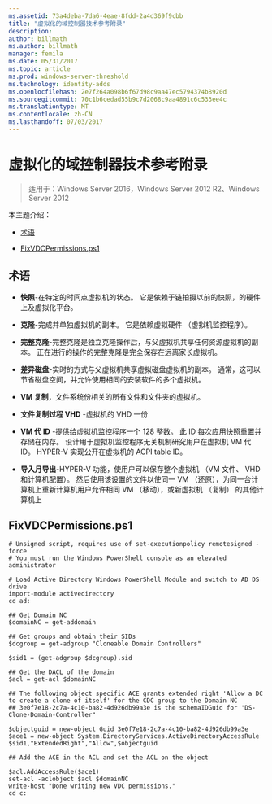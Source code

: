 ```yaml
---
ms.assetid: 73a4deba-7da6-4eae-8fdd-2a4d369f9cbb
title: "虚拟化的域控制器技术参考附录"
description: 
author: billmath
ms.author: billmath
manager: femila
ms.date: 05/31/2017
ms.topic: article
ms.prod: windows-server-threshold
ms.technology: identity-adds
ms.openlocfilehash: 2e7f264a098b6f67d98c9aa47ec5794374b8920d
ms.sourcegitcommit: 70c1b6cedad55b9c7d2068c9aa4891c6c533ee4c
ms.translationtype: MT
ms.contentlocale: zh-CN
ms.lasthandoff: 07/03/2017
---
```

# <a name="virtualized-domain-controller-technical-reference-appendix"></a>虚拟化的域控制器技术参考附录

>适用于：Windows Server 2016，Windows Server 2012 R2、Windows Server 2012

本主题介绍：  
  
-   [术语](../../../ad-ds/reference/virtual-dc/../../../ad-ds/reference/virtual-dc/Virtualized-Domain-Controller-Technical-Reference-Appendix.md#BKMK_Terms)  
  
-   [FixVDCPermissions.ps1](../../../ad-ds/reference/virtual-dc/../../../ad-ds/reference/virtual-dc/Virtualized-Domain-Controller-Technical-Reference-Appendix.md#BKMK_FixPDCPerms)  
  
## <a name="BKMK_Terms"></a>术语  
  
-   **快照**-在特定的时间点虚拟机的状态。 它是依赖于链拍摄以前的快照，的硬件上及虚拟化平台。  
  
-   **克隆**-完成并单独虚拟机的副本。 它是依赖虚拟硬件 （虚拟机监控程序）。  
  
-   **完整克隆**-完整克隆是独立克隆操作后，与父虚拟机共享任何资源虚拟机的副本。 正在进行的操作的完整克隆是完全保存在远离家长虚拟机。  
  
-   **差异磁盘**-实时的方式与父虚拟机共享虚拟磁盘虚拟机的副本。 通常，这可以节省磁盘空间，并允许使用相同的安装软件的多个虚拟机。  
  
-   **VM 复制**，文件系统份相关的所有文件和文件夹的虚拟机。  
  
-   **文件复制过程 VHD** -虚拟机的 VHD 一份  
  
-   **VM 代 ID** -提供给虚拟机监控程序一个 128 整数。 此 ID 每次应用快照重置并存储在内存。 设计用于虚拟机监控程序无关机制研究用户在虚拟机 VM 代 ID。 HYPER-V 实现公开在虚拟机的 ACPI table ID。  
  
-   **导入月导出**-HYPER-V 功能，使用户可以保存整个虚拟机 （VM 文件、 VHD 和计算机配置）。 然后使用该设置的文件以使同一 VM （还原），为同一台计算机上重新计算机用户允许相同 VM （移动），或新虚拟机 （复制） 的其他计算机上  
  
## <a name="BKMK_FixPDCPerms"></a>FixVDCPermissions.ps1  
  
```  
# Unsigned script, requires use of set-executionpolicy remotesigned -force  
# You must run the Windows PowerShell console as an elevated administrator  
  
# Load Active Directory Windows PowerShell Module and switch to AD DS drive  
import-module activedirectory  
cd ad:  
  
## Get Domain NC  
$domainNC = get-addomain  
  
## Get groups and obtain their SIDs   
$dcgroup = get-adgroup "Cloneable Domain Controllers"  
  
$sid1 = (get-adgroup $dcgroup).sid  
  
## Get the DACL of the domain  
$acl = get-acl $domainNC  
  
## The following object specific ACE grants extended right 'Allow a DC to create a clone of itself' for the CDC group to the Domain NC  
## 3e0f7e18-2c7a-4c10-ba82-4d926db99a3e is the schemaIDGuid for 'DS-Clone-Domain-Controller"  
  
$objectguid = new-object Guid 3e0f7e18-2c7a-4c10-ba82-4d926db99a3e  
$ace1 = new-object System.DirectoryServices.ActiveDirectoryAccessRule $sid1,"ExtendedRight","Allow",$objectguid  
  
## Add the ACE in the ACL and set the ACL on the object   
  
$acl.AddAccessRule($ace1)  
set-acl -aclobject $acl $domainNC  
write-host "Done writing new VDC permissions."  
cd c:   
```  
  


